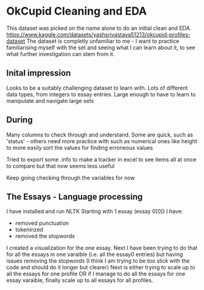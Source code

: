 # OkCupid Cleaning and EDA

This dataset was picked on the name alone to do an initial clean and EDA.
https://www.kaggle.com/datasets/yashsrivastava51213/okcupid-profiles-dataset 
The dataset is completly unfamiliar to me - I want to practice familiarising myself with the set and seeing what I can learn about it, to see what further investigation can stem from it. 

## Inital impression
Looks to be a suitably challenging dataset to learn with. Lots of different data types, from integers to essay entries. Large enough to have to learn to manipulate and navigate large sets

## During
Many columns to check through and understand. Some are quick, such as 'status' - others need more practice with such as numerical ones like height to more easily sort the values for finding erroneous values

Tried to export some .info to make a tracker in excel to see items all at once to compare but that now seems less useful

Keep going checking through the variables for now


## The Essays - Language processing
I have installed and run NLTK 
Starting with 1 essay (essay 0[0]) I have:
* removed punctuation
* tokeninzed 
* removed the stopwords

I created a visualization for the one essay.
Next I have been trying to do that for all the essays in one varaible (i.e. all the essay0 entries) but having issues removing the stopwords (I think I am trying to be too slick with the code and should do it longer but clearer)
Next is either trying to scale up to all the essays for one profile 
OR if I manage to do all the essays for one essay varaible, finally scale up to all essays for all profiles.